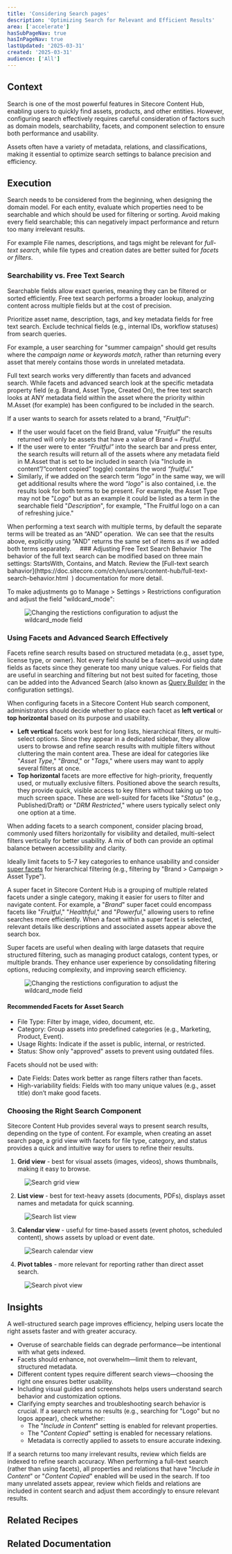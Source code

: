```yaml
---
title: 'Considering Search pages'
description: 'Optimizing Search for Relevant and Efficient Results'
area: ['accelerate']
hasSubPageNav: true
hasInPageNav: true
lastUpdated: '2025-03-31'
created: '2025-03-31'
audience: ['All']
---
```


## Context
Search is one of the most powerful features in Sitecore Content Hub, enabling users to quickly find assets, products, and other entities. However, configuring search effectively requires careful consideration of factors such as domain models, searchability, facets, and component selection to ensure both performance and usability.

Assets often have a variety of metadata, relations, and classifications, making it essential to optimize search settings to balance precision and efficiency.

## Execution
Search needs to be considered from the beginning, when designing the domain model. For each entity, evaluate which properties need to be searchable and which should be used for filtering or sorting. Avoid making every field searchable; this can negatively impact performance and return too many irrelevant results.

For example File names, descriptions, and tags might be relevant for *full-text search*, while file types and creation dates are better suited for *facets or filters*.

### Searchability vs. Free Text Search
Searchable fields allow exact queries, meaning they can be filtered or sorted efficiently. Free text search performs a broader lookup, analyzing content across multiple fields but at the cost of precision.

Prioritize asset name, description, tags, and key metadata fields for free text search. Exclude technical fields (e.g., internal IDs, workflow statuses) from search queries.

For example, a user searching for "summer campaign" should get results where the *campaign name* or *keywords match*, rather than returning every asset that merely contains those words in unrelated metadata.

Full text search works very differently than facets and advanced search. While facets and advanced search look at the specific metadata property field (e.g. Brand, Asset Type, Created On), the free text search looks at ANY metadata field within the asset where the priority within M.Asset (for example) has been configured to be included in the search.  

If a user wants to search for assets related to a brand, "*Fruitful*": 
- If the user would facet on the field Brand, value "*Fruitful*" the results returned will only be assets that have a value of Brand = *Fruitful*.
- If the user were to enter *“Fruitful”* into the search bar and press enter, the search results will return all of the assets where any metadata field in M.Asset that is set to be included in search (via "Include in content”/“content copied” toggle) contains the word *“fruitful*.” 
- Similarly, if we added on the search term *“logo”* in the same way, we will get additional results where the word *“logo”* is also contained, i.e. the results look for both terms to be present. For example, the Asset Type may not be "*Logo*" but as an example it could be listed as a term in the searchable field "*Description*", for example, "The Fruitful logo on a can of refreshing juice."

<Alert status="info">
  <AlertIcon />
When performing a text search with multiple terms, by default the separate terms will be treated as an “AND” operation.  We can see that the results above, explicitly using “AND” returns the same set of items as if we added both terms separately.  
</Alert>
 
### Adjusting Free Text Search Behavior 
The behavior of the full text search can be modified based on three main settings: StartsWith, Contains, and Match. Review the [Full-text search bahavior](https://doc.sitecore.com/ch/en/users/content-hub/full-text-search-behavior.html  ) documentation for more detail.   

To make adjustments go to Manage > Settings > Restrictions configuration and adjust the field "wildcard_mode": 

<figure><img src="/images/learn/accelerate/content-hub/search-wildcard-mode.png" alt="Changing the restictions configuration to adjust the wildcard_mode field"/><figcaption></figcaption></figure>

### Using Facets and Advanced Search Effectively
Facets refine search results based on structured metadata (e.g., asset type, license type, or owner). Not every field should be a facet—avoid using date fields as facets since they generate too many unique values.  For fields that are useful in searching and filtering but not best suited for faceting, those can be added into the Advanced Search (also known as [Query Builder](https://doc.sitecore.com/ch/en/users/content-hub/query-builder.html) in the configuration settings).

When configuring facets in a Sitecore Content Hub search component, administrators should decide whether to place each facet as **left vertical** or **top horizontal** based on its purpose and usability.

- **Left vertical** facets work best for long lists, hierarchical filters, or multi-select options. Since they appear in a dedicated sidebar, they allow users to browse and refine search results with multiple filters without cluttering the main content area. These are ideal for categories like "*Asset Type*," "*Brand*," or "*Tags*," where users may want to apply several filters at once.
- **Top horizontal** facets are more effective for high-priority, frequently used, or mutually exclusive filters. Positioned above the search results, they provide quick, visible access to key filters without taking up too much screen space. These are well-suited for facets like "*Status*" (e.g., Published/Draft) or "*DRM Restricted*," where users typically select only one option at a time.

When adding facets to a search component, consider placing broad, commonly used filters horizontally for visibility and detailed, multi-select filters vertically for better usability. A mix of both can provide an optimal balance between accessibility and clarity.

Ideally limit facets to 5-7 key categories to enhance usability and consider [super facets](https://doc.sitecore.com/ch/en/users/content-hub/super-facets.html) for hierarchical filtering (e.g., filtering by "Brand > Campaign > Asset Type").

A super facet in Sitecore Content Hub is a grouping of multiple related facets under a single category, making it easier for users to filter and navigate content. For example, a "*Brand*" super facet could encompass facets like "*Fruitful*," "*Healthful*," and "*Powerful*," allowing users to refine searches more efficiently. When a facet within a super facet is selected, relevant details like descriptions and associated assets appear above the search box.

Super facets are useful when dealing with large datasets that require structured filtering, such as managing product catalogs, content types, or multiple brands. They enhance user experience by consolidating filtering options, reducing complexity, and improving search efficiency.

<figure><img src="/images/learn/accelerate/content-hub/SuperFacets.webp" alt="Changing the restictions configuration to adjust the wildcard_mode field"/><figcaption></figcaption></figure>

#### Recommended Facets for Asset Search
- File Type: Filter by image, video, document, etc.
- Category: Group assets into predefined categories (e.g., Marketing, Product, Event).
- Usage Rights: Indicate if the asset is public, internal, or restricted.
- Status: Show only "approved" assets to prevent using outdated files.

Facets should not be used with:
- Date Fields: Dates work better as range filters rather than facets.
- High-variability fields: Fields with too many unique values (e.g., asset title) don’t make good facets.

### Choosing the Right Search Component
Sitecore Content Hub provides several ways to present search results, depending on the type of content. For example, when creating an asset search page, a grid view with facets for file type, category, and status provides a quick and intuitive way for users to refine their results.
 
1. **Grid view** - best for visual assets (images, videos), shows thumbnails, making it easy to browse.
<figure><img src="/images/learn/accelerate/content-hub/search-grid-view.png" alt="Search grid view"/><figcaption></figcaption></figure>

2. **List view** - best for text-heavy assets (documents, PDFs), displays asset names and metadata for quick scanning.
<figure><img src="/images/learn/accelerate/content-hub/search-list-view.png" alt="Search list view"/><figcaption></figcaption></figure>

3. **Calendar view** - useful for time-based assets (event photos, scheduled content), shows assets by upload or event date.
<figure><img src="/images/learn/accelerate/content-hub/search-calendar-view.png" alt="Search calendar view"/><figcaption></figcaption></figure>

4. **Pivot tables** - more relevant for reporting rather than direct asset search.
<figure><img src="/images/learn/accelerate/content-hub/search-pivot-view.webp" alt="Search pivot view"/><figcaption></figcaption></figure>


## Insights

A well-structured search page improves efficiency, helping users locate the right assets faster and with greater accuracy.
- Overuse of searchable fields can degrade performance—be intentional with what gets indexed.
- Facets should enhance, not overwhelm—limit them to relevant, structured metadata.
- Different content types require different search views—choosing the right one ensures better usability.
- Including visual guides and screenshots helps users understand search behavior and customization options.
- Clarifying empty searches and troubleshooting search behavior is crucial. If a search returns no results (e.g., searching for "Logo" but no logos appear), check whether:
  - The "*Include in Content*" setting is enabled for relevant properties.
  - The "*Content Copied*" setting is enabled for necessary relations.
  - Metadata is correctly applied to assets to ensure accurate indexing.

If a search returns too many irrelevant results, review which fields are indexed to refine search accuracy. When performing a full-text search (rather than using facets), all properties and relations that have "*Include in Content*" or "*Content Copied*" enabled will be used in the search. If too many unrelated assets appear, review which fields and relations are included in content search and adjust them accordingly to ensure relevant results.


## Related Recipes
<Row columns={2}>
<Link title="Setup Search Pages" link="/learn/accelerate/content-hub/implementation/search/setup-search" />

</Row>


## Related Documentation
<Row columns={2}>
  <Link title="Search, filter, and select" link="https://doc.sitecore.com/ch/en/users/content-hub/search,-filter,-and-select.html" />
  <Link title="Full-text search behavior" link="https://doc.sitecore.com/ch/en/users/content-hub/full-text-search-behavior.html" />
  <Link title="Query builder" link="https://doc.sitecore.com/ch/en/users/content-hub/query-builder.html" />
  <Link title="Super facets" link="https://doc.sitecore.com/ch/en/users/content-hub/super-facets.html" />

  
  
</Row>
